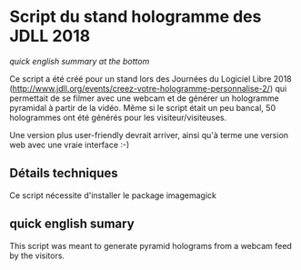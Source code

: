# Script du stand hologramme des JDLL 2018
*quick english summary at the bottom*

Ce script a été créé pour un stand lors des Journées du Logiciel Libre 2018 (http://www.jdll.org/events/creez-votre-hologramme-personnalise-2/) qui permettait de se filmer avec une webcam et de générer un hologramme pyramidal à partir de la vidéo. Même si le script était un peu bancal, 50 hologrammes ont été générés pour les visiteur/visiteuses.

Une version plus user-friendly devrait arriver, ainsi qu'à terme une version web avec une vraie interface :-)

## Détails techniques
Ce script nécessite d'installer le package imagemagick

## quick english sumary
This script was meant to generate pyramid holograms from a webcam feed by the visitors. 
